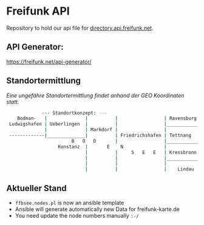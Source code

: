  Freifunk API
=========
Repository to hold our api file for [directory.api.freifunk.net](https://github.com/freifunk/directory.api.freifunk.net).

 API Generator:
----
https://freifunk.net/api-generator/


 Standortermittlung
----
*Eine ungefähre Standortermittlung findet anhand der GEO Koordinaten statt.*

```bash
             --- Standortkonzept: ---
    Bodman-   |              |          |                 | Ravensburg
 Ludwigshafen | Ueberlingen  |          |                 |_____________
              |              | Markdorf |                 |
 -------------|______________|          | Friedrichshafen | Tettnang
                        B   O   D       |                 |______________
                   Konstanz  |       E    N               |
                             |          |     S   E   E   | Kressbronn
                             |          |                 |______________
                             |          |                 |
                             |          |                 |    Lindau
```


 Aktueller Stand
----
 + ``ffbsee.nodes.pl`` is now an ansible template
 + Ansible will generate automatically new Data for freifunk-karte.de
 + You need update the node numbers manually ``:-/`` 
